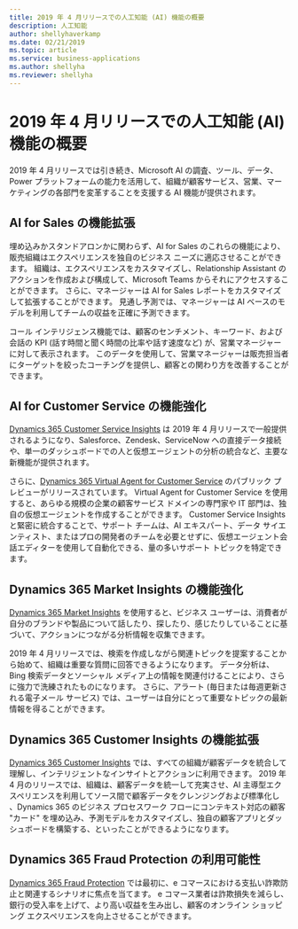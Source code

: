 ```yaml
---
title: 2019 年 4 月リリースでの人工知能 (AI) 機能の概要
description: 人工知能
author: shellyhaverkamp
ms.date: 02/21/2019
ms.topic: article
ms.service: business-applications
ms.author: shellyha
ms.reviewer: shellyha
---
```


#  <a name="overview-of-artificial-intelligence-ai-capabilities-in-the-april-19-release"></a>2019 年 4 月リリースでの人工知能 (AI) 機能の概要


2019 年 4 月リリースでは引き続き、Microsoft AI の調査、ツール、データ、Power プラットフォームの能力を活用して、組織が顧客サービス、営業、マーケティングの各部門を変革することを支援する AI 機能が提供されます。

## <a name="ai-for-sales-enhancements"></a>AI for Sales の機能拡張

埋め込みかスタンドアロンかに関わらず、AI for Sales のこれらの機能により、販売組織はエクスペリエンスを独自のビジネス ニーズに適応させることができます。 組織は、エクスペリエンスをカスタマイズし、Relationship Assistant のアクションを作成および構成して、Microsoft Teams からそれにアクセスすることができます。 さらに、マネージャーは AI for Sales レポートをカスタマイズして拡張することができます。 見通し予測では、マネージャーは AI ベースのモデルを利用してチームの収益を正確に予測できます。

コール インテリジェンス機能では、顧客のセンチメント、キーワード、および会話の KPI (話す時間と聞く時間の比率や話す速度など) が、営業マネージャーに対して表示されます。 このデータを使用して、営業マネージャーは販売担当者にターゲットを絞ったコーチングを提供し、顧客との関わり方を改善することができます。 

## <a name="ai-for-customer-service-enhancements"></a>AI for Customer Service の機能強化
[Dynamics 365 Customer Service Insights](customer-service/insights/index.md) は 2019 年 4 月リリースで一般提供されるようになり、Salesforce、Zendesk、ServiceNow への直接データ接続や、単一のダッシュボードでの人と仮想エージェントの分析の統合など、主要な新機能が提供されます。

さらに、[Dynamics 365 Virtual Agent for Customer Service](customer-service/virtual-agent/index.md) のパブリック プレビューがリリースされています。 Virtual Agent for Customer Service を使用すると、あらゆる規模の企業の顧客サービス ドメインの専門家や IT 部門は、独自の仮想エージェントを作成することができます。 Customer Service Insights と緊密に統合することで、サポート チームは、AI エキスパート、データ サイエンティスト、またはプロの開発者のチームを必要とせずに、仮想エージェント会話エディターを使用して自動化できる、量の多いサポート トピックを特定できます。

## <a name="dynamics-365-market-insights-enhancements"></a>Dynamics 365 Market Insights の機能強化
[Dynamics 365 Market Insights](dynamics365-ai-market-insights/index.md) を使用すると、ビジネス ユーザーは、消費者が自分のブランドや製品について話したり、探したり、感じたりしていることに基づいて、アクションにつながる分析情報を収集できます。 

2019 年 4 月リリースでは、検索を作成しながら関連トピックを提案することから始めて、組織は重要な質問に回答できるようになります。 データ分析は、Bing 検索データとソーシャル メディア上の情報を関連付けることにより、さらに強力で洗練されたものになります。 さらに、アラート (毎日または毎週更新される電子メール サービス) では、ユーザーは自分にとって重要なトピックの最新情報を得ることができます。

## <a name="dynamics-365-customer-insights-enhancements"></a>Dynamics 365 Customer Insights の機能拡張
[Dynamics 365 Customer Insights](dynamics365-ai-customer-insights/index.md) では、すべての組織が顧客データを統合して理解し、インテリジェントなインサイトとアクションに利用できます。 2019 年 4 月のリリースでは、組織は、顧客データを統一して充実させ、AI 主導型エクスペリエンスを利用してソース間で顧客データをクレンジングおよび標準化し 、Dynamics 365 のビジネス プロセスワーク フローにコンテキスト対応の顧客 "カード" を埋め込み、予測モデルをカスタマイズし、独自の顧客アプリとダッシュボードを構築する、といったことができるようになります。

## <a name="dynamics-365-fraud-protection-availability"></a>Dynamics 365 Fraud Protection の利用可能性
[Dynamics 365 Fraud Protection](dynamics365-fraud-protection/index.md) では最初に、e コマースにおける支払い詐欺防止と関連するシナリオに焦点を当てます。 e コマース業者は詐欺損失を減らし、銀行の受入率を上げて、より高い収益を生み出し、顧客のオンライン ショッピング エクスペリエンスを向上させることができます。
